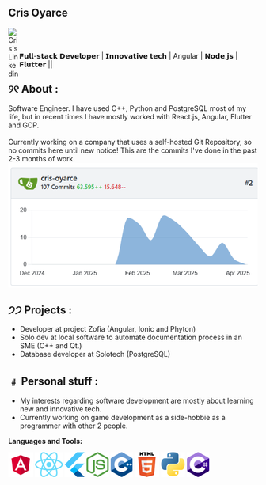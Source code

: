 ## Cris Oyarce

<a href="https://www.linkedin.com/in/cristoyarce/">
  <img align="left" alt="Cris's Linkedin" width="22px" src="https://cdn.jsdelivr.net/npm/simple-icons@v3/icons/linkedin.svg" />
</a>

<br/>
<br/>

𝗙𝘂𝗹𝗹-𝘀𝘁𝗮𝗰𝗸 𝗗𝗲𝘃𝗲𝗹𝗼𝗽𝗲𝗿 | 𝗜𝗻𝗻𝗼𝘃𝗮𝘁𝗶𝘃𝗲 𝘁𝗲𝗰𝗵 | Angular | 𝗡𝗼𝗱𝗲.𝗷𝘀 | 𝗙𝗹𝘂𝘁𝘁𝗲𝗿 ||

## ୨୧ About :
   Software Engineer. I have used C++, Python and PostgreSQL most of my life, but in recent times I have mostly worked with React.js, Angular, Flutter and GCP.
   <br/>
   <br/>
   Currently working on a company that uses a self-hosted Git Repository, so no commits here until new notice!
   This are the commits I've done in the past 2-3 months of work.
   <br/>
   <img src="https://github.com/cris-oyarce/cris-oyarce/blob/8d06593ba20547782268e1848d374ec2920b05a6/commits.png">
   <br/>

## ੭੭ Projects :
   - Developer at project Zofia (Angular, Ionic and Phyton)
   - Solo dev at local software to automate documentation process in an SME (C++ and Qt.)
   - Database developer at Solotech (PostgreSQL)

## ﹟ Personal stuff :
- My interests regarding software development are mostly about learning new and innovative tech.
- Currently working on game development as a side-hobbie as a programmer with other 2 people.

**Languages and Tools:**  

<code><img height="50" src="https://github.com/cris-oyarce/cris-oyarce/blob/8e39ac906f54a41a01dfc71edc9c25550bd4a18b/angular.png?raw=true"></code>
<code><img height="50" src="https://github.com/cris-oyarce/cris-oyarce/blob/main/React-icon.svg.png?raw=true"></code>
<code><img height="50" src="https://github.com/cris-oyarce/cris-oyarce/blob/main/flutter-logo-5086DD11C5-seeklogo.com.png?raw=true"></code>
<code><img height="50" src="https://github.com/cris-oyarce/cris-oyarce/blob/main/nodejs-logo-FBE122E377-seeklogo.com.png?raw=true"></code>
<code><img height="50" src="https://github.com/cris-oyarce/cris-oyarce/blob/main/ISO_C++_Logo.svg.png?raw=true"></code>
<code><img height="50" src="https://github.com/cris-oyarce/cris-oyarce/blob/main/HTML5_logo_and_wordmark.svg.png?raw=true"></code>
<code><img height="50" src="https://github.com/cris-oyarce/cris-oyarce/blob/main/Python-logo-notext.svg.png?raw=true"></code>
<code><img height="50" src="https://github.com/cris-oyarce/cris-oyarce/blob/main/c-sharp-c-icon-1822x2048-wuf3ijab.png?raw=true"></code>


<!-- Usable once I add a little portfolio on this account 
<a href="https://github.com/Neel2904">
  <img src="https://github-readme-stats.vercel.app/api/top-langs/?username=Neel2904&theme=radical&hide=glsl,python" />
</a>


<img src="https://github-readme-stats.vercel.app/api?username=Neel2904&&show_icons=true&theme=radical&line_height=27&v=5" alt="Ashwani's GitHub Stats" /> -->
